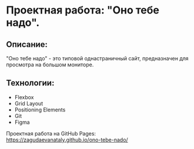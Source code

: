 # Проектная работа: "Оно тебе надо".

## Описание:

"Оно тебе надо" - это типовой однастраничный сайт, предназначен для просмотра на большом мониторе. 

## Технологии:

* Flexbox
* Grid Layout
* Positioning Elements
* Git
* Figma

Проектная работа на GitHub Pages: https://zagudaevanataly.github.io/ono-tebe-nado/
